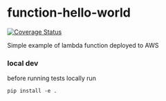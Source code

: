 # function-hello-world

[![Coverage Status](https://coveralls.io/repos/github/owasp-sbot/function-hello-world/badge.svg?branch=main)](https://coveralls.io/github/owasp-sbot/function-hello-world?branch=main)

Simple example of lambda function deployed to AWS


### local dev

before running tests locally run 

```pip install -e .```